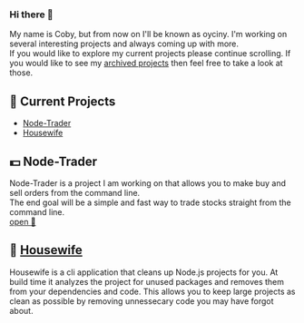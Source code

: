 ### Hi there 👋

<!--
**oyciny/oyciny** is a ✨ _special_ ✨ repository because its `README.md` (this file) appears on your GitHub profile.

Here are some ideas to get you started:

- 🔭 I’m currently working on ...
- 🌱 I’m currently learning ...
- 👯 I’m looking to collaborate on ...
- 🤔 I’m looking for help with ...
- 💬 Ask me about ...
- 📫 How to reach me: ...
- 😄 Pronouns: ...
- ⚡ Fun fact: ...
-->

My name is Coby, but from now on I'll be known as oyciny. I'm working on several interesting projects and always coming up with more.  
If you would like to explore my current projects please continue scrolling. If you would like to see my [archived projects](https://github.com/oyciny?tab=repositories&q=&type=archived) then feel free to take a look at those.

## :hammer: Current Projects
* [Node-Trader](#node-trader)
* [Housewife](#housewife)

## :dollar: Node-Trader
Node-Trader is a project I am working on that allows you to make buy and sell orders from the command line.  
The end goal will be a simple and fast way to trade stocks straight from the command line.  
[open 🔗](https://github.com/oyciny/node-trader)

## :broom: [Housewife](https://github.com/oyciny/housewife)
Housewife is a cli application that cleans up Node.js projects for you. At build time it analyzes the project for unused packages and removes them from 
your dependencies and code. This allows you to keep large projects as clean as possible by removing unnessecary code you may have forgot about.
